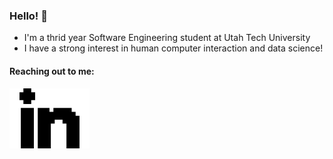 ### Hello! 👋
- I'm a thrid year Software Engineering student at Utah Tech University 
- I have a strong interest in human computer interaction and data science! 

#### Reaching out to me: 
[![linkedin](./imgs/linkedin.svg)](https://www.linkedin.com/in/angel-velasquez-569102184/)


<!--
**angel-721/angel-721** is a ✨ _special_ ✨ repository because its `README.md` (this file) appears on your GitHub profile.

Here are some ideas to get you started:

- 🔭 I’m currently working on ...
- 🌱 I’m currently learning ...
- 👯 I’m looking to collaborate on ...
- 🤔 I’m looking for help with ...
- 💬 Ask me about ...
- 📫 How to reach me: ...
- 😄 Pronouns: ...
- ⚡ Fun fact: ...
-->
